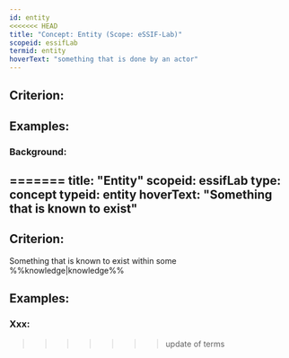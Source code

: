 ```yaml
---
id: entity
<<<<<<< HEAD
title: "Concept: Entity (Scope: eSSIF-Lab)"
scopeid: essifLab
termid: entity
hoverText: "something that is done by an actor"
---
```


## Criterion:

## Examples:

### Background:
=======
title: "Entity"
scopeid: essifLab
type: concept
typeid: entity
hoverText: "Something that is known to exist"
---

## Criterion:
Something that is known to exist within some %%knowledge|knowledge%%

## Examples:

### Xxx:

>>>>>>> update of terms
